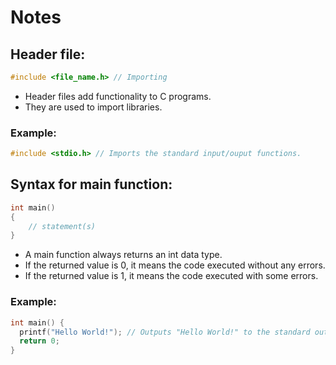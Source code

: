 # Notes

## Header file:
```c
#include <file_name.h> // Importing
```
- Header files add functionality to C programs.
- They are used to import libraries.
### Example:
```c
#include <stdio.h> // Imports the standard input/ouput functions.
```

## Syntax for main function:
```c
int main()
{
    // statement(s)
}
```

- A main function always returns an int data type.
- If the returned value is 0, it means the code executed without any errors.
- If the returned value is 1, it means the code executed with some errors.

### Example:
```c
int main() {
  printf("Hello World!"); // Outputs "Hello World!" to the standard output
  return 0;
}
```
